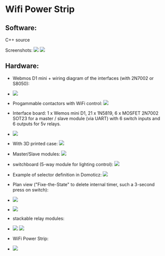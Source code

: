 Wifi Power Strip
================


Software:
---------

C++ source

Screenshots:
![](doc/images/screenshot.png) ![](doc/images/about.png)

Hardware:
---------

* Webmos D1 mini + wiring diagram of the interfaces (with 2N7002 or S8050):
* ![](doc/images/schema.png)
* Progammable contactors with WiFi control: ![](doc/images/programmableContactor.jpg)
* Interface board: 1 x Wemos mini D1, 21 x 1N5819, 6 x MOSFET 2N7002 SOT23 for a master / slave module (via UART) with 6 switch inputs and 6 outputs for 5v relays.
* ![](doc/images/contactor-MS.jpg)
* With 3D printed case: ![](doc/images/programmableContactorWith3DCase.jpg)
* Master/Slave modules: ![](doc/images/master-slave.jpg)
* switchboard (5-way module for lighting control): ![](doc/images/switchboard.jpg)
* Example of selector definition in Domoticz: ![](doc/images/domoticz-selector.png)
* Plan view ("Fixe-the-State" to delete internal timer, such a 3-second press on switch):
* ![](doc/images/domoticz-selector-view.png)
* ![](doc/images/3d-print.jpg)

* stackable relay modules:
* ![](doc/images/module.png) ![](doc/images/modules.jpg)
* WiFi Power Strip:
* ![](doc/images/powerStrip.jpg)

